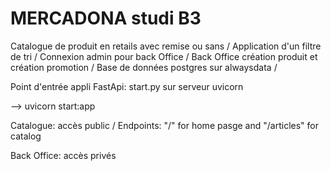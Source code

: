# MERCADONA studi B3

Catalogue de produit en retails avec remise ou sans /
Application d'un filtre de tri /
Connexion admin pour back Office /
Back Office création produit et création promotion /
Base de données postgres sur alwaysdata /

Point d'entrée appli FastApi: start.py sur serveur uvicorn

 --> uvicorn start:app

Catalogue: accès public /
 Endpoints: "/" for home pasge and
            "/articles"  for catalog

Back Office: accès privés
